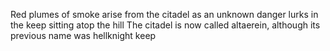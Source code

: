 Red plumes of smoke arise from the citadel as an unknown danger lurks in the keep sitting atop the hill
The citadel is now called altaerein, although its previous name was hellknight keep